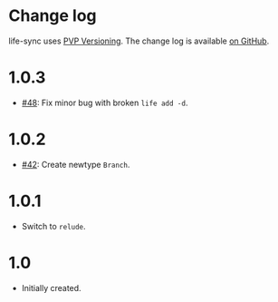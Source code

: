 Change log
==========

life-sync uses [PVP Versioning][1].
The change log is available [on GitHub][2].

# 1.0.3

* [#48](https://github.com/kowainik/life-sync/issues/48):
  Fix minor bug with broken `life add -d`.

# 1.0.2

* [#42](https://github.com/kowainik/life-sync/issues/42):
  Create newtype `Branch`.

# 1.0.1

* Switch to `relude`.

# 1.0

* Initially created.

[1]: https://pvp.haskell.org
[2]: https://github.com/kowainik/life-sync/releases
